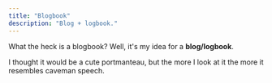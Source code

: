 ```yaml
---
title: "Blogbook"
description: "Blog + logbook."
---
```

What the heck is a blogbook? Well, it's my idea for a **blog/logbook**.

I thought it would be a cute portmanteau, but the more I look at it the more it resembles caveman speech.

<!-- Anyway, sometimes I don't want to go through the exhaustion of writing complete sentences, but I still want to memoize
key things I learned in a work session.
 -->
